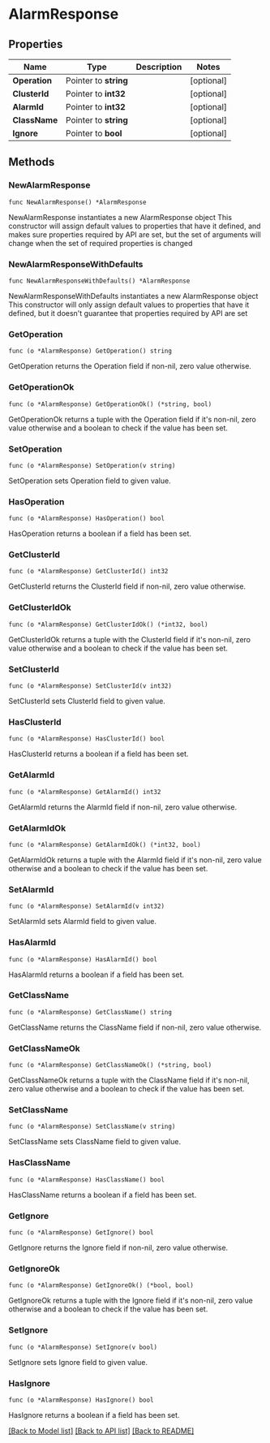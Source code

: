 # AlarmResponse

## Properties

Name | Type | Description | Notes
------------ | ------------- | ------------- | -------------
**Operation** | Pointer to **string** |  | [optional] 
**ClusterId** | Pointer to **int32** |  | [optional] 
**AlarmId** | Pointer to **int32** |  | [optional] 
**ClassName** | Pointer to **string** |  | [optional] 
**Ignore** | Pointer to **bool** |  | [optional] 

## Methods

### NewAlarmResponse

`func NewAlarmResponse() *AlarmResponse`

NewAlarmResponse instantiates a new AlarmResponse object
This constructor will assign default values to properties that have it defined,
and makes sure properties required by API are set, but the set of arguments
will change when the set of required properties is changed

### NewAlarmResponseWithDefaults

`func NewAlarmResponseWithDefaults() *AlarmResponse`

NewAlarmResponseWithDefaults instantiates a new AlarmResponse object
This constructor will only assign default values to properties that have it defined,
but it doesn't guarantee that properties required by API are set

### GetOperation

`func (o *AlarmResponse) GetOperation() string`

GetOperation returns the Operation field if non-nil, zero value otherwise.

### GetOperationOk

`func (o *AlarmResponse) GetOperationOk() (*string, bool)`

GetOperationOk returns a tuple with the Operation field if it's non-nil, zero value otherwise
and a boolean to check if the value has been set.

### SetOperation

`func (o *AlarmResponse) SetOperation(v string)`

SetOperation sets Operation field to given value.

### HasOperation

`func (o *AlarmResponse) HasOperation() bool`

HasOperation returns a boolean if a field has been set.

### GetClusterId

`func (o *AlarmResponse) GetClusterId() int32`

GetClusterId returns the ClusterId field if non-nil, zero value otherwise.

### GetClusterIdOk

`func (o *AlarmResponse) GetClusterIdOk() (*int32, bool)`

GetClusterIdOk returns a tuple with the ClusterId field if it's non-nil, zero value otherwise
and a boolean to check if the value has been set.

### SetClusterId

`func (o *AlarmResponse) SetClusterId(v int32)`

SetClusterId sets ClusterId field to given value.

### HasClusterId

`func (o *AlarmResponse) HasClusterId() bool`

HasClusterId returns a boolean if a field has been set.

### GetAlarmId

`func (o *AlarmResponse) GetAlarmId() int32`

GetAlarmId returns the AlarmId field if non-nil, zero value otherwise.

### GetAlarmIdOk

`func (o *AlarmResponse) GetAlarmIdOk() (*int32, bool)`

GetAlarmIdOk returns a tuple with the AlarmId field if it's non-nil, zero value otherwise
and a boolean to check if the value has been set.

### SetAlarmId

`func (o *AlarmResponse) SetAlarmId(v int32)`

SetAlarmId sets AlarmId field to given value.

### HasAlarmId

`func (o *AlarmResponse) HasAlarmId() bool`

HasAlarmId returns a boolean if a field has been set.

### GetClassName

`func (o *AlarmResponse) GetClassName() string`

GetClassName returns the ClassName field if non-nil, zero value otherwise.

### GetClassNameOk

`func (o *AlarmResponse) GetClassNameOk() (*string, bool)`

GetClassNameOk returns a tuple with the ClassName field if it's non-nil, zero value otherwise
and a boolean to check if the value has been set.

### SetClassName

`func (o *AlarmResponse) SetClassName(v string)`

SetClassName sets ClassName field to given value.

### HasClassName

`func (o *AlarmResponse) HasClassName() bool`

HasClassName returns a boolean if a field has been set.

### GetIgnore

`func (o *AlarmResponse) GetIgnore() bool`

GetIgnore returns the Ignore field if non-nil, zero value otherwise.

### GetIgnoreOk

`func (o *AlarmResponse) GetIgnoreOk() (*bool, bool)`

GetIgnoreOk returns a tuple with the Ignore field if it's non-nil, zero value otherwise
and a boolean to check if the value has been set.

### SetIgnore

`func (o *AlarmResponse) SetIgnore(v bool)`

SetIgnore sets Ignore field to given value.

### HasIgnore

`func (o *AlarmResponse) HasIgnore() bool`

HasIgnore returns a boolean if a field has been set.


[[Back to Model list]](../README.md#documentation-for-models) [[Back to API list]](../README.md#documentation-for-api-endpoints) [[Back to README]](../README.md)



